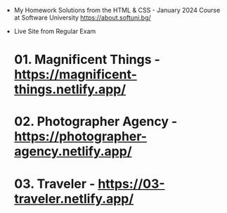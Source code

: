 
* My Homework Solutions from the HTML & CSS - January 2024 Course at Software University https://about.softuni.bg/

* Live Site from Regular Exam
  # 01. Magnificent Things - https://magnificent-things.netlify.app/
  # 02. Photographer Agency - https://photographer-agency.netlify.app/
  # 03. Traveler - https://03-traveler.netlify.app/



